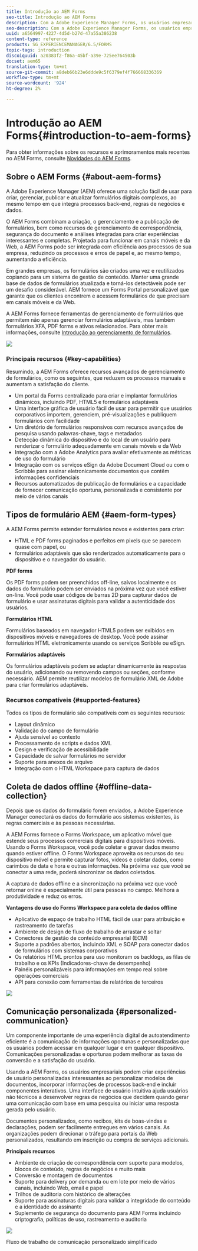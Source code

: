 ```yaml
---
title: Introdução ao AEM Forms
seo-title: Introdução ao AEM Forms
description: Com a Adobe Experience Manager Forms, os usuários empresariais podem integrar formulários envolventes, responsivos e adaptativos em sites da Web e móveis, simplificando o processo de inscrição digital e aumentando as taxas de conversão dos clientes.
seo-description: Com a Adobe Experience Manager Forms, os usuários empresariais podem integrar formulários envolventes, responsivos e adaptativos em sites da Web e móveis, simplificando o processo de inscrição digital e aumentando as taxas de conversão dos clientes.
uuid: a6564997-4227-4d5d-b27d-47a55a386238
content-type: reference
products: SG_EXPERIENCEMANAGER/6.5/FORMS
topic-tags: introduction
discoiquuid: a20383f2-f86a-45bf-a39e-725ee764503b
docset: aem65
translation-type: tm+mt
source-git-commit: a8deb66b23e6ddde9c5f6379ef4f766668336369
workflow-type: tm+mt
source-wordcount: '924'
ht-degree: 2%

---
```



# Introdução ao AEM Forms{#introduction-to-aem-forms}

Para obter informações sobre os recursos e aprimoramentos mais recentes no AEM Forms, consulte [Novidades do AEM Forms](../../forms/using/whats-new.md).

## Sobre o AEM Forms {#about-aem-forms}

A Adobe Experience Manager (AEM) oferece uma solução fácil de usar para criar, gerenciar, publicar e atualizar formulários digitais complexos, ao mesmo tempo em que integra processos back-end, regras de negócios e dados.

O AEM Forms combinam a criação, o gerenciamento e a publicação de formulários, bem como recursos de gerenciamento de correspondência, segurança do documento e análises integradas para criar experiências interessantes e completas. Projetada para funcionar em canais móveis e da Web, a AEM Forms pode ser integrada com eficiência aos processos de sua empresa, reduzindo os processos e erros de papel e, ao mesmo tempo, aumentando a eficiência.

Em grandes empresas, os formulários são criados uma vez e reutilizados copiando para um sistema de gestão de conteúdo. Manter uma grande base de dados de formulários atualizada e torná-los detectáveis pode ser um desafio considerável. AEM fornece um Forms Portal personalizável que garante que os clientes encontrem e acessem formulários de que precisam em canais móveis e da Web.

A AEM Forms fornece ferramentas de gerenciamento de formulários que permitem não apenas gerenciar formulários adaptáveis, mas também formulários XFA, PDF forms e ativos relacionados. Para obter mais informações, consulte [Introdução ao gerenciamento de formulários](../../forms/using/introduction-managing-forms.md).

![](do-not-localize/4th-draft.gif)

### Principais recursos {#key-capabilities}

Resumindo, a AEM Forms oferece recursos avançados de gerenciamento de formulários, como os seguintes, que reduzem os processos manuais e aumentam a satisfação do cliente.

* Um portal da Forms centralizado para criar e implantar formulários dinâmicos, incluindo PDF, HTML5 e formulários adaptáveis
* Uma interface gráfica de usuário fácil de usar para permitir que usuários corporativos importem, gerenciem, pré-visualizações e publiquem formulários com facilidade
* Um diretório de formulários responsivos com recursos avançados de pesquisa usando palavras-chave, tags e metadados
* Detecção dinâmica do dispositivo e do local de um usuário para renderizar o formulário adequadamente em canais móveis e da Web
* Integração com a Adobe Analytics para avaliar efetivamente as métricas de uso do formulário
* Integração com os serviços eSign da Adobe Document Cloud ou com o Scribble para assinar eletronicamente documentos que contêm informações confidenciais
* Recursos automatizados de publicação de formulários e a capacidade de fornecer comunicação oportuna, personalizada e consistente por meio de vários canais

## Tipos de formulário AEM {#aem-form-types}

A AEM Forms permite estender formulários novos e existentes para criar:

* HTML e PDF forms paginados e perfeitos em pixels que se parecem quase com papel, ou
* formulários adaptáveis que são renderizados automaticamente para o dispositivo e o navegador do usuário.

**PDF forms**

Os PDF forms podem ser preenchidos off-line, salvos localmente e os dados do formulário podem ser enviados na próxima vez que você estiver on-line. Você pode usar códigos de barras 2D para capturar dados de formulário e usar assinaturas digitais para validar a autenticidade dos usuários.

**Formulários HTML**

Formulários baseados em navegador HTML5 podem ser exibidos em dispositivos móveis e navegadores de desktop. Você pode assinar formulários HTML eletronicamente usando os serviços Scribble ou eSign.

**Formulários adaptáveis**

Os formulários adaptáveis podem se adaptar dinamicamente às respostas do usuário, adicionando ou removendo campos ou seções, conforme necessário. AEM permite reutilizar modelos de formulário XML de Adobe para criar formulários adaptáveis.

### Recursos compatíveis {#supported-features}

Todos os tipos de formulário são compatíveis com os seguintes recursos:

* Layout dinâmico
* Validação do campo de formulário
* Ajuda sensível ao contexto
* Processamento de scripts e dados XML
* Design e verificação de acessibilidade
* Capacidade de salvar formulários no servidor
* Suporte para anexos de arquivo
* Integração com o HTML Workspace para captura de dados

## Coleta de dados offline {#offline-data-collection}

Depois que os dados do formulário forem enviados, a Adobe Experience Manager conectará os dados do formulário aos sistemas existentes, às regras comerciais e às pessoas necessárias.

A AEM Forms fornece o Forms Workspace, um aplicativo móvel que estende seus processos comerciais digitais para dispositivos móveis. Usando o Forms Workspace, você pode coletar e gravar dados mesmo quando estiver offline. O Forms Workspace aproveita os recursos do seu dispositivo móvel e permite capturar fotos, vídeos e coletar dados, como carimbos de data e hora e outras informações. Na próxima vez que você se conectar a uma rede, poderá sincronizar os dados coletados.

A captura de dados offline e a sincronização na próxima vez que você retornar online é especialmente útil para pessoas no campo. Melhora a produtividade e reduz os erros.

**Vantagens do uso do Forms Workspace para coleta de dados offline**

* Aplicativo de espaço de trabalho HTML fácil de usar para atribuição e rastreamento de tarefas
* Ambiente de design de fluxo de trabalho de arrastar e soltar
* Conectores de gestão de conteúdo empresarial (ECM)
* Suporte a padrões abertos, incluindo XML e SOAP para conectar dados de formulários com sistemas corporativos
* Os relatórios HTML prontos para uso monitoram os backlogs, as filas de trabalho e os KPIs (Indicadores-chave de desempenho)
* Painéis personalizáveis para informações em tempo real sobre operações comerciais
* API para conexão com ferramentas de relatórios de terceiros

![](do-not-localize/3rd-draft.gif)

## Comunicação personalizada {#personalized-communication}

Um componente importante de uma experiência digital de autoatendimento eficiente é a comunicação de informações oportunas e personalizadas que os usuários podem acessar em qualquer lugar e em qualquer dispositivo. Comunicações personalizadas e oportunas podem melhorar as taxas de conversão e a satisfação do usuário.

Usando a AEM Forms, os usuários empresariais podem criar experiências de usuário personalizadas interessantes ao personalizar modelos de documentos, incorporar informações de processos back-end e incluir componentes interativos. Uma interface de usuário intuitiva ajuda usuários não técnicos a desenvolver regras de negócios que decidem quando gerar uma comunicação com base em uma pesquisa ou iniciar uma resposta gerada pelo usuário.

Documentos personalizados, como recibos, kits de boas-vindas e declarações, podem ser facilmente entregues em vários canais. As organizações podem direcionar o tráfego para portais da Web personalizados, resultando em inscrição ou compra de serviços adicionais.

**Principais recursos**

* Ambiente de criação de correspondência com suporte para modelos, blocos de conteúdo, regras de negócios e muito mais
* Conversão e montagem de documentos
* Suporte para delivery por demanda ou em lote por meio de vários canais, incluindo Web, email e papel
* Trilhos de auditoria com histórico de alterações
* Suporte para assinaturas digitais para validar a integridade do conteúdo e a identidade do assinante
* Suplemento de segurança do documento para AEM Forms incluindo criptografia, políticas de uso, rastreamento e auditoria

![](do-not-localize/layout-02.png)

Fluxo de trabalho de comunicação personalizado simplificado
